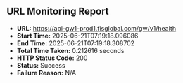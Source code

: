 ## URL Monitoring Report

- **URL:** https://api-gw1-prod1.fisglobal.com/gw/v1/health
- **Start Time:** 2025-06-21T07:19:18.096086
- **End Time:** 2025-06-21T07:19:18.308702
- **Total Time Taken:** 0.212616 seconds
- **HTTP Status Code:** 200
- **Status:** Success
- **Failure Reason:** N/A
